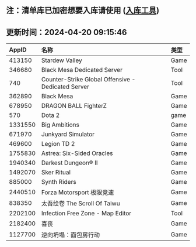 ## 注：清单库已加密想要入库请使用 ([入库工具](https://github.com/BlankTMing/ManifestAutoUpdate/releases))

## 更新时间：2024-04-20 09:15:46
| AppID | 名称 | 类型  |
| :-------------------- | :----------------------------- | :----------- |
| 413150 | Stardew Valley| Game |
| 346680 | Black Mesa Dedicated Server| Tool |
| 740 | Counter-Strike Global Offensive - Dedicated Server| Tool |
| 362890 | Black Mesa| Game |
| 678950 | DRAGON BALL FighterZ| Game |
| 570 | Dota 2| game |
| 1331550 | Big Ambitions| Game |
| 671970 | Junkyard Simulator| Game |
| 469600 | Legion TD 2| Game |
| 1755830 | Astrea: Six-Sided Oracles| Game |
| 1940340 | Darkest Dungeon® II| Game |
| 1492070 | Sker Ritual| Game |
| 885000 | Synth Riders| Game |
| 2440510 | Forza Motorsport 极限竞速| Game |
| 838350 | 太吾绘卷 The Scroll Of Taiwu| Game |
| 2202100 | Infection Free Zone - Map Editor| Tool |
| 2182400 | 喜丧| Game |
| 1127700 | 逆向坍塌：面包房行动| Game |
